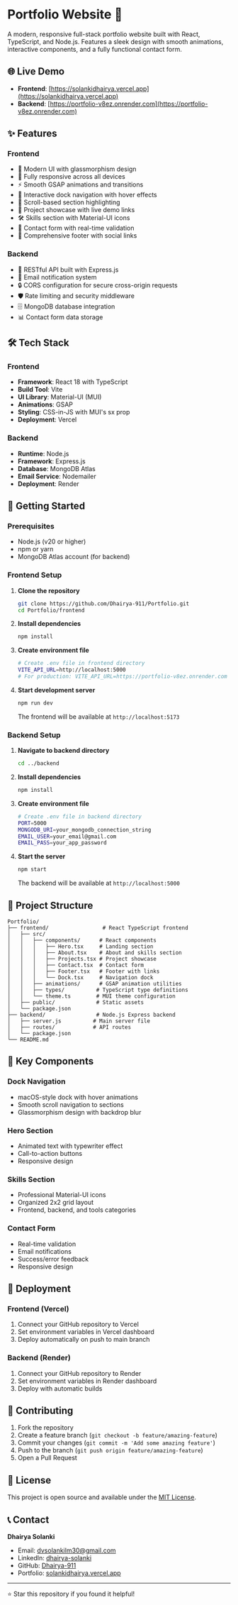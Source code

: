 # Portfolio Website 🚀

A modern, responsive full-stack portfolio website built with React, TypeScript, and Node.js. Features a sleek design with smooth animations, interactive components, and a fully functional contact form.

## 🌐 Live Demo

- **Frontend**: [https://solankidhairya.vercel.app](https://solankidhairya.vercel.app)
- **Backend**: [https://portfolio-v8ez.onrender.com](https://portfolio-v8ez.onrender.com)

## ✨ Features

### Frontend
- 🎨 Modern UI with glassmorphism design
- 📱 Fully responsive across all devices
- ⚡ Smooth GSAP animations and transitions
- 🧭 Interactive dock navigation with hover effects
- 🎯 Scroll-based section highlighting
- 💼 Project showcase with live demo links
- 🛠️ Skills section with Material-UI icons
- 📧 Contact form with real-time validation
- 🦶 Comprehensive footer with social links

### Backend
- 🚀 RESTful API built with Express.js
- 📨 Email notification system
- 🔒 CORS configuration for secure cross-origin requests
- 🛡️ Rate limiting and security middleware
- 🗄️ MongoDB database integration
- 📊 Contact form data storage

## 🛠️ Tech Stack

### Frontend
- **Framework**: React 18 with TypeScript
- **Build Tool**: Vite
- **UI Library**: Material-UI (MUI)
- **Animations**: GSAP
- **Styling**: CSS-in-JS with MUI's sx prop
- **Deployment**: Vercel

### Backend
- **Runtime**: Node.js
- **Framework**: Express.js
- **Database**: MongoDB Atlas
- **Email Service**: Nodemailer
- **Deployment**: Render

## 🚀 Getting Started

### Prerequisites
- Node.js (v20 or higher)
- npm or yarn
- MongoDB Atlas account (for backend)

### Frontend Setup

1. **Clone the repository**
   ```bash
   git clone https://github.com/Dhairya-911/Portfolio.git
   cd Portfolio/frontend
   ```

2. **Install dependencies**
   ```bash
   npm install
   ```

3. **Create environment file**
   ```bash
   # Create .env file in frontend directory
   VITE_API_URL=http://localhost:5000
   # For production: VITE_API_URL=https://portfolio-v8ez.onrender.com
   ```

4. **Start development server**
   ```bash
   npm run dev
   ```

   The frontend will be available at `http://localhost:5173`

### Backend Setup

1. **Navigate to backend directory**
   ```bash
   cd ../backend
   ```

2. **Install dependencies**
   ```bash
   npm install
   ```

3. **Create environment file**
   ```bash
   # Create .env file in backend directory
   PORT=5000
   MONGODB_URI=your_mongodb_connection_string
   EMAIL_USER=your_email@gmail.com
   EMAIL_PASS=your_app_password
   ```

4. **Start the server**
   ```bash
   npm start
   ```

   The backend will be available at `http://localhost:5000`

## 📁 Project Structure

```
Portfolio/
├── frontend/                 # React TypeScript frontend
│   ├── src/
│   │   ├── components/      # React components
│   │   │   ├── Hero.tsx     # Landing section
│   │   │   ├── About.tsx    # About and skills section
│   │   │   ├── Projects.tsx # Project showcase
│   │   │   ├── Contact.tsx  # Contact form
│   │   │   ├── Footer.tsx   # Footer with links
│   │   │   └── Dock.tsx     # Navigation dock
│   │   ├── animations/      # GSAP animation utilities
│   │   ├── types/          # TypeScript type definitions
│   │   └── theme.ts        # MUI theme configuration
│   ├── public/             # Static assets
│   └── package.json
├── backend/                # Node.js Express backend
│   ├── server.js          # Main server file
│   ├── routes/            # API routes
│   └── package.json
└── README.md
```

## 🎨 Key Components

### Dock Navigation
- macOS-style dock with hover animations
- Smooth scroll navigation to sections
- Glassmorphism design with backdrop blur

### Hero Section
- Animated text with typewriter effect
- Call-to-action buttons
- Responsive design

### Skills Section
- Professional Material-UI icons
- Organized 2x2 grid layout
- Frontend, backend, and tools categories

### Contact Form
- Real-time validation
- Email notifications
- Success/error feedback
- Responsive design

## 🚀 Deployment

### Frontend (Vercel)
1. Connect your GitHub repository to Vercel
2. Set environment variables in Vercel dashboard
3. Deploy automatically on push to main branch

### Backend (Render)
1. Connect your GitHub repository to Render
2. Set environment variables in Render dashboard
3. Deploy with automatic builds

## 🤝 Contributing

1. Fork the repository
2. Create a feature branch (`git checkout -b feature/amazing-feature`)
3. Commit your changes (`git commit -m 'Add some amazing feature'`)
4. Push to the branch (`git push origin feature/amazing-feature`)
5. Open a Pull Request

## 📝 License

This project is open source and available under the [MIT License](LICENSE).

## 📞 Contact

**Dhairya Solanki**
- Email: dvsolankilm30@gmail.com
- LinkedIn: [dhairya-solanki](https://linkedin.com/in/dhairya-solanki)
- GitHub: [Dhairya-911](https://github.com/Dhairya-911)
- Portfolio: [solankidhairya.vercel.app](https://solankidhairya.vercel.app)

---

⭐ Star this repository if you found it helpful!
